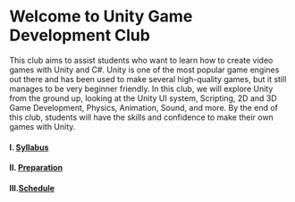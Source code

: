 # Welcome to Unity Game Development Club

This club aims to assist students who want to learn how to create video games with Unity and C#. Unity is one of the most popular game engines out there and has been used to make several high-quality games, but it still manages to be very beginner friendly. In this club, we will explore Unity from the ground up, looking at the Unity UI system, Scripting, 2D and 3D Game Development, Physics, Animation, Sound, and more. By the end of this club, students will have the skills and confidence to make their own games with Unity.

#### I. [Syllabus](https://github.com/Nox-Erebos/UGDC/blob/main/Syllabus.md)

#### II. [Preparation]()

#### III.[Schedule](https://github.com/Nox-Erebos/UGDC/blob/main/Schedule.md)
